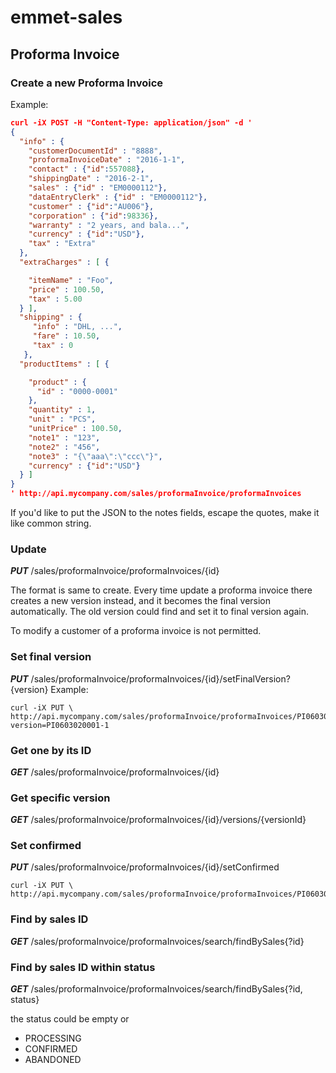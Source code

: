 # emmet-sales
## Proforma Invoice
### Create a new Proforma Invoice
Example:
```json
curl -iX POST -H "Content-Type: application/json" -d '
{
  "info" : {
    "customerDocumentId" : "8888",
    "proformaInvoiceDate" : "2016-1-1",
    "contact" : {"id":557088},
    "shippingDate" : "2016-2-1",
    "sales" : {"id" : "EM0000112"},
    "dataEntryClerk" : {"id" : "EM0000112"},
    "customer" : {"id":"AU006"},
    "corporation" : {"id":98336},
    "warranty" : "2 years, and bala...",
    "currency" : {"id":"USD"},
    "tax" : "Extra"
  },
  "extraCharges" : [ {

    "itemName" : "Foo",
    "price" : 100.50,
    "tax" : 5.00
  } ],
  "shipping" : {
     "info" : "DHL, ...",
     "fare" : 10.50,
     "tax" : 0
   },
  "productItems" : [ {

    "product" : {
      "id" : "0000-0001"
    },
    "quantity" : 1,
    "unit" : "PCS",
    "unitPrice" : 100.50,
    "note1" : "123",
    "note2" : "456",
    "note3" : "{\"aaa\":\"ccc\"}",
    "currency" : {"id":"USD"}
  } ]
}
' http://api.mycompany.com/sales/proformaInvoice/proformaInvoices
```
If you'd like to put the JSON to the notes fields, escape the quotes, make it like common string.
### Update
***PUT*** /sales/proformaInvoice/proformaInvoices/{id}

The format is same to create. Every time update a proforma invoice there creates a new version instead, and it becomes the final version automatically. The old version could find and set it to final version again.

To modify a customer of a proforma invoice is not permitted.

### Set final version
***PUT*** /sales/proformaInvoice/proformaInvoices/{id}/setFinalVersion?{version}
Example:
```
curl -iX PUT \
http://api.mycompany.com/sales/proformaInvoice/proformaInvoices/PI0603020001/setFinalVersion?version=PI0603020001-1
```

### Get one by its ID
***GET*** /sales/proformaInvoice/proformaInvoices/{id}

### Get specific version
***GET*** /sales/proformaInvoice/proformaInvoices/{id}/versions/{versionId}

### Set confirmed

***PUT*** /sales/proformaInvoice/proformaInvoices/{id}/setConfirmed
```
curl -iX PUT \
http://api.mycompany.com/sales/proformaInvoice/proformaInvoices/PI0603020001/setConfirmed
```

### Find by sales ID

***GET*** /sales/proformaInvoice/proformaInvoices/search/findBySales{?id}

### Find by sales ID within status
***GET*** /sales/proformaInvoice/proformaInvoices/search/findBySales{?id, status}

the status could be empty or
* PROCESSING
* CONFIRMED
* ABANDONED
